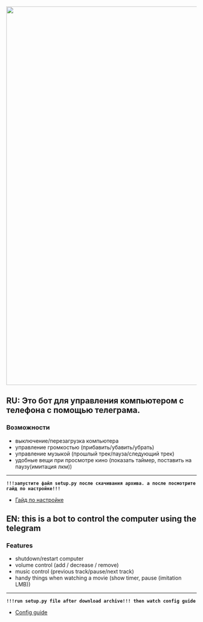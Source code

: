 <h3 align="center"><a href="https://t.me/redixyzz"><img src="https://ltdfoto.ru/images/2022/11/13/porno.png" width="1000"></a></h3>

## RU: Это бот для управления компьютером с телефона с помощью телеграма.

### Возможности
- выключение/перезагрузка компьютера
- управление громкостью (прибавить/убавить/убрать)
- управление музыкой (прошлый трек/пауза/следующий трек)
- удобные вещи при просмотре кино (показать таймер, поставить на паузу(имитация лкм))
---
**`!!!запустите файл setup.py после скачивания архива. а после посмотрите гайд по настройке!!!`**
- [Гайд по настройке](https://youtu.be/7ZMHbdk6Ir8)
## EN: this is a bot to control the computer using the telegram

### Features
- shutdown/restart computer
- volume control (add / decrease / remove)
- music control (previous track/pause/next track)
- handy things when watching a movie (show timer, pause (imitation LMB))

---

**`!!!run setup.py file after download archive!!! then watch config guide`**

- [Config guide](https://youtu.be/46w1Ats5LxY)
